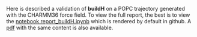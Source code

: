 Here is described a validation of **buildH** on a POPC trajectory generated with the CHARMM36 force field. To view the full report, the best is to view the [notebook report_buildH.ipynb](report_buildH.ipynb) which is rendered by default in github. A [pdf](report_buildH.pdf) with the same content is also available.
